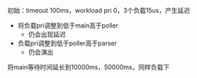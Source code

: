 初始：timeout 100ms，workload pri 0，3个负载15us，产生延迟

- 将负载pri调整到低于main高于poller
	- 仍会出现延迟
- 负载pri调整到低于poller高于parser
	- 仍会演出

将main等待时间延长到10000ms，50000ms，同样负载下